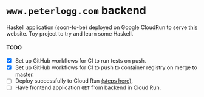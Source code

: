 # `www.peterlogg.com` backend

Haskell application (soon-to-be) deployed on Google CloudRun to serve [this](http://www.peterlogg.com) website. Toy project to try and learn some Haskell.

#### TODO

- [x] Set up GitHub workflows for CI to run tests on push.
- [x] Set up GitHub workflows for CI to push to container registry on merge to master.
- [ ] Deploy successfully to Cloud Run [(steps here)](https://github.com/google-github-actions/setup-gcloud/tree/master/deploy-cloudrun).
- [ ] Have frontend application `GET` from backend in Cloud Run.
